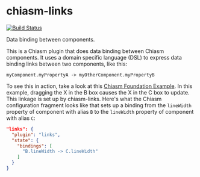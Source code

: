 # chiasm-links

[![Build Status](https://travis-ci.org/chiasm-project/chiasm-links.svg)](https://travis-ci.org/chiasm-project/chiasm-links)

Data binding between components.

This is a Chiasm plugin that does data binding between Chiasm components. It
uses a domain specific language (DSL) to express data binding links between two components, like this:

`myComponent.myPropertyA -> myOtherComponent.myPropertyB`

To see this in action, take a look at this [Chiasm Foundation Example](http://bl.ocks.org/curran/b4aa88691528c0f0b1fa). In this example, dragging the X in the B box causes the X in the C box to update. This linkage is set up by chiasm-links. Here's what the Chiasm configuration fragment looks like that sets up a binding from the `lineWidth` property of component with alias `B` to the `lineWidth` property of component with alias `C`:

```json
"links": {
  "plugin": "links",
  "state": {
    "bindings": [
      "B.lineWidth -> C.lineWidth"
    ]
  }
}
```
